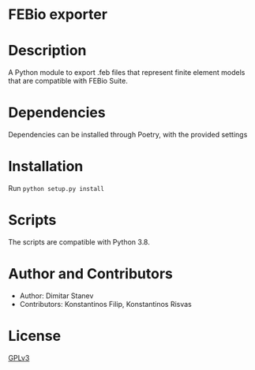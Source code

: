 # FEBio exporter

# Description

A Python module to export .feb files that represent finite element models that
are compatible with FEBio Suite.

# Dependencies
Dependencies can be installed through Poetry, with the provided settings

# Installation
Run `python setup.py install`

# Scripts
The scripts are compatible with Python 3.8. 

# Author and Contributors
- Author: Dimitar Stanev
- Contributors: Konstantinos Filip, Konstantinos Risvas

# License

[GPLv3](https://www.gnu.org/licenses/gpl-3.0.html)
